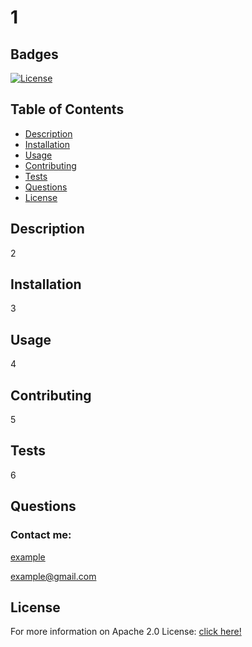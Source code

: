 # 1

  ## Badges
  [![License](https://img.shields.io/badge/License-Apache_2.0-blue.svg)](https://opensource.org/licenses/Apache-2.0)

  ## Table of Contents
  - [Description](#description)
  - [Installation](#installation)
  - [Usage](#usage)
  - [Contributing](#contributing)
  - [Tests](#tests)
  - [Questions](#questions)
  - [License](#license)

  ## Description
  2

  ## Installation
  3

  ## Usage
  4

  ## Contributing
  5
  
  ## Tests
  6

  ## Questions
  ### Contact me:
  [example](https://github.com/example)
  
  example@gmail.com

  ## License
  For more information on Apache 2.0 License:
  [click here!](https://opensource.org/licenses/Apache-2.0)
